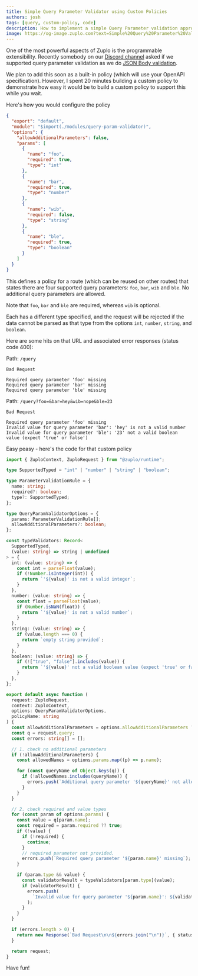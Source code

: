 ```yaml
---
title: Simple Query Parameter Validator using Custom Policies
authors: josh
tags: [query, custom-policy, code]
description: How to implement a simple Query Parameter validation approach using Custom Policies
image: https://og-image.zuplo.com?text=Simple%20Query%20Parameter%20Validator%20using%20Custom%20Policies
---
```


One of the most powerful aspects of Zuplo is the programmable extensibility. Recently somebody on our [Discord channel](https://discord.gg/8QbEjr2MgZ) asked if we supported query parameter validation as we do [JSON Body validation](https://zuplo.com/docs/policies/validate-json-schema-inbound).

We plan to add this soon as a built-in policy (which will use your OpenAPI specification). However, I spent 20 minutes building a custom policy to demonstrate how easy it would be to build a custom policy to support this while you wait.

Here's how you would configure the policy

```json
{
  "export": "default",
  "module": "$import(./modules/query-param-validator)",
  "options": {
    "allowAdditionalParameters": false,
    "params": [
      {
        "name": "foo",
        "required": true,
        "type": "int"
      },
      {
        "name": "bar",
        "required": true,
        "type": "number"
      },
      {
        "name": "wib",
        "required": false,
        "type": "string"
      },
      {
        "name": "ble",
        "required": true,
        "type": "boolean"
      }
    ]
  }
}
```

This defines a policy for a route (which can be reused on other routes) that states there are four supported query parameters: `foo`, `bar`, `wib` and `ble`. No additional query parameters are allowed.

Note that `foo`, `bar` and `ble` are required, whereas `wib` is optional.

Each has a different type specified, and the request will be rejected if the data cannot be parsed as that type from the options `int`, `number`, `string`, and `boolean`.

Here are some hits on that URL and associated error responses (status code 400):

Path: `/query`

```
Bad Request

Required query parameter 'foo' missing
Required query parameter 'bar' missing
Required query parameter 'ble' missing
```

Path: `/query?foo=&bar=hey&wib=nope&ble=23`

```
Bad Request

Required query parameter 'foo' missing
Invalid value for query parameter 'bar': 'hey' is not a valid number
Invalid value for query parameter 'ble': '23' not a valid boolean value (expect 'true' or false')
```

Easy peasy - here's the code for that custom policy

```ts
import { ZuploContext, ZuploRequest } from "@zuplo/runtime";

type SupportedTyped = "int" | "number" | "string" | "boolean";

type ParameterValidationRule = {
  name: string;
  required?: boolean;
  type?: SupportedTyped;
};

type QueryParamValidatorOptions = {
  params: ParameterValidationRule[];
  allowAdditionalParameters?: boolean;
};

const typeValidators: Record<
  SupportedTyped,
  (value: string) => string | undefined
> = {
  int: (value: string) => {
    const int = parseFloat(value);
    if (!Number.isInteger(int)) {
      return `'${value}' is not a valid integer`;
    }
  },
  number: (value: string) => {
    const float = parseFloat(value);
    if (Number.isNaN(float)) {
      return `'${value}' is not a valid number`;
    }
  },
  string: (value: string) => {
    if (value.length === 0) {
      return `empty string provided`;
    }
  },
  boolean: (value: string) => {
    if (!["true", "false"].includes(value)) {
      return `'${value}' not a valid boolean value (expect 'true' or false')`;
    }
  },
};

export default async function (
  request: ZuploRequest,
  context: ZuploContext,
  options: QueryParamValidatorOptions,
  policyName: string
) {
  const allowAdditionalParameters = options.allowAdditionalParameters ?? false;
  const q = request.query;
  const errors: string[] = [];

  // 1. check no additional parameters
  if (!allowAdditionalParameters) {
    const allowedNames = options.params.map((p) => p.name);

    for (const queryName of Object.keys(q)) {
      if (!allowedNames.includes(queryName)) {
        errors.push(`Additional query parameter '${queryName}' not allowed`);
      }
    }
  }

  // 2. check required and value types
  for (const param of options.params) {
    const value = q[param.name];
    const required = param.required ?? true;
    if (!value) {
      if (!required) {
        continue;
      }
      // required parameter not provided.
      errors.push(`Required query parameter '${param.name}' missing`);
    }

    if (param.type && value) {
      const validatorResult = typeValidators[param.type](value);
      if (validatorResult) {
        errors.push(
          `Invalid value for query parameter '${param.name}': ${validatorResult}`
        );
      }
    }
  }

  if (errors.length > 0) {
    return new Response(`Bad Request\n\n${errors.join("\n")}`, { status: 400 });
  }

  return request;
}
```

Have fun!
